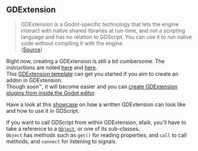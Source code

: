 ## GDExtension

> GDExtension is a Godot-specific technology that lets the engine interact with native shared libraries at run-time, and _not_ a scripting language and has no relation to GDScript. You can use it to run native code without compiling it with the engine.  
> ([Source](https://docs.godotengine.org/en/stable/tutorials/scripting/gdextension/what_is_gdextension.html))

Right now, creating a GDExtension is still a bit cumbersome. The instructions are noted [here](https://docs.godotengine.org/en/stable/tutorials/scripting/gdextension/gdextension_cpp_example.html#doc-gdextension-cpp-example) and [here](https://github.com/godotengine/godot-cpp?tab=readme-ov-file#getting-started).  
This [GDExtension template](https://github.com/nathanfranke/gdextension) can get you started if you aim to create an addon in GDExtension.  
Though soon™, it will become easier and you can [create GDExtension plugins from inside the Godot editor](https://github.com/godotengine/godot/pull/90979).

Have a look at this [showcase](https://github.com/paddy-exe/GDExtensionSummator) on how a written GDExtension can look like and how to use it in GDScript.

If you want to call GDScript from within GDExtension, afaik, you'll have to take a reference to a [`Object`](https://docs.godotengine.org/en/stable/classes/class_object.html), or one of its sub-classes.  
`Object` has methods such as `get()` for reading properties, and `call` to call methods, and `connect` for listening to signals.
